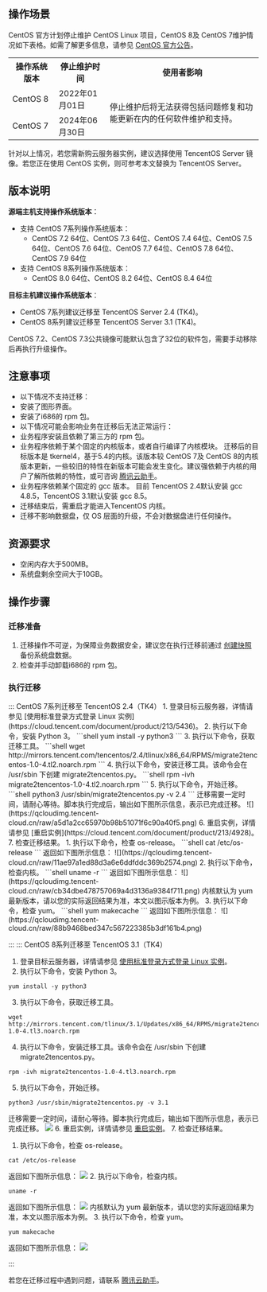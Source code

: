 ## 操作场景
CentOS 官方计划停止维护 CentOS Linux 项目，CentOS 8及 CentOS 7维护情况如下表格。如需了解更多信息，请参见 [CentOS 官方公告](https://blog.centos.org/2020/12/future-is-centos-stream/?spm=a2c4g.11174386.n2.3.348f4c07hk46v4)。
<table>
<tr>
<th>操作系统版本</th>
<th>停止维护时间</th>
<th>使用者影响</th>
</tr>
<tr>
<td>CentOS 8</td>
<td>2022年01月01日</td>
<td rowspan=2>停止维护后将无法获得包括问题修复和功能更新在内的任何软件维护和支持。</td>
</tr>
<tr>
<td>CentOS 7</td>
<td>2024年06月30日</td>
</tr>
</table>

针对以上情况，若您需新购云服务器实例，建议选择使用 TencentOS Server 镜像。若您正在使用 CentOS 实例，则可参考本文替换为 TencentOS Server。


## 版本说明
**源端主机支持操作系统版本**：
- 支持 CentOS 7系列操作系统版本：
  - CentOS 7.2 64位、CentOS 7.3 64位、CentOS 7.4 64位、CentOS 7.5 64位、CentOS 7.6 64位、CentOS 7.7 64位、CentOS 7.8 64位、CentOS 7.9 64位
- 支持 CentOS 8系列操作系统版本：
  - CentOS 8.0 64位、CentOS 8.2 64位、CentOS 8.4 64位

**目标主机建议操作系统版本**：
- CentOS 7系列建议迁移至 TencentOS Server 2.4 (TK4)。
- CentOS 8系列建议迁移至 TencentOS Server 3.1 (TK4)。

<dx-alert infotype="notice" title="">
CentOS 7.2、CentOS 7.3公共镜像可能默认包含了32位的软件包，需要手动移除后再执行升级操作。
</dx-alert>



## 注意事项
- 以下情况不支持迁移：
 - 安装了图形界面。
 - 安装了i686的 rpm 包。
- 以下情况可能会影响业务在迁移后无法正常运行：
 - 业务程序安装且依赖了第三方的 rpm 包。
 - 业务程序依赖于某个固定的内核版本，或者自行编译了内核模块。
迁移后的目标版本是 tkernel4，基于5.4的内核。该版本较 CentOS 7及 CentOS 8的内核版本更新，一些较旧的特性在新版本可能会发生变化。建议强依赖于内核的用户了解所依赖的特性，或可咨询 [腾讯云助手](https://cloud.tencent.com/product/tca)。
 - 业务程序依赖某个固定的 gcc 版本。
目前 TencentOS 2.4默认安装 gcc 4.8.5，TencentOS 3.1默认安装 gcc 8.5。
- 迁移结束后，需重启才能进入TencentOS 内核。
- 迁移不影响数据盘，仅 OS 层面的升级，不会对数据盘进行任何操作。

## 资源要求
-  空闲内存大于500MB。
- 系统盘剩余空间大于10GB。

## 操作步骤

### 迁移准备
1. 迁移操作不可逆，为保障业务数据安全，建议您在执行迁移前通过 [创建快照](https://cloud.tencent.com/document/product/362/5755) 备份系统盘数据。
2. 检查并手动卸载i686的 rpm 包。

### 执行迁移
<dx-tabs>
::: CentOS 7系列迁移至 TencentOS 2.4（TK4）
1. 登录目标云服务器，详情请参见 [使用标准登录方式登录 Linux 实例](https://cloud.tencent.com/document/product/213/5436)。
2. 执行以下命令，安装 Python 3。
```shell
yum install -y python3
```
3. 执行以下命令，获取迁移工具。
```shell
wget http://mirrors.tencent.com/tencentos/2.4/tlinux/x86_64/RPMS/migrate2tencentos-1.0-4.tl2.noarch.rpm
```
4. 执行以下命令，安装迁移工具。该命令会在 /usr/sbin 下创建 migrate2tencentos.py。
```shell
rpm -ivh migrate2tencentos-1.0-4.tl2.noarch.rpm
```
5. 执行以下命令，开始迁移。
```shell
python3 /usr/sbin/migrate2tencentos.py -v 2.4
```
迁移需要一定时间，请耐心等待。脚本执行完成后，输出如下图所示信息，表示已完成迁移。
![](https://qcloudimg.tencent-cloud.cn/raw/a5d1a2cc65970b98b51071f6c90a40f5.png)
6. 重启实例，详情请参见 [重启实例](https://cloud.tencent.com/document/product/213/4928)。
7. 检查迁移结果。 
   1. 执行以下命令，检查 os-release。
```shell
cat /etc/os-release
```
返回如下图所示信息：
![](https://qcloudimg.tencent-cloud.cn/raw/11ae97a1ed88d3a6e6ddfddc369b2574.png)
   2. 执行以下命令，检查内核。
```shell
uname -r
```
返回如下图所示信息：
![](https://qcloudimg.tencent-cloud.cn/raw/cb34dbe478757069a4d3136a9384f711.png)
<dx-alert infotype="explain" title="">
内核默认为 yum 最新版本，请以您的实际返回结果为准，本文以图示版本为例。
</dx-alert>
  3. 执行以下命令，检查 yum。
```shell
yum makecache
```
返回如下图所示信息：
![](https://qcloudimg.tencent-cloud.cn/raw/88b9468bed347c567223385b3df161b4.png)


:::
::: CentOS 8系列迁移至 TencentOS 3.1（TK4）
1. 登录目标云服务器，详情请参见 [使用标准登录方式登录 Linux 实例](https://cloud.tencent.com/document/product/213/5436)。
2. 执行以下命令，安装 Python 3。
```shell
yum install -y python3
```
3. 执行以下命令，获取迁移工具。
```shell
wget http://mirrors.tencent.com/tlinux/3.1/Updates/x86_64/RPMS/migrate2tencentos-1.0-4.tl3.noarch.rpm
```
4. 执行以下命令，安装迁移工具。该命令会在 /usr/sbin 下创建 migrate2tencentos.py。
```shell
rpm -ivh migrate2tencentos-1.0-4.tl3.noarch.rpm
```
5. 执行以下命令，开始迁移。
```shell
python3 /usr/sbin/migrate2tencentos.py -v 3.1
```
迁移需要一定时间，请耐心等待。脚本执行完成后，输出如下图所示信息，表示已完成迁移。
![](https://qcloudimg.tencent-cloud.cn/raw/e272e5f6e5eba50a1e9bc74db536a592.png)
6. 重启实例，详情请参见 [重启实例](https://cloud.tencent.com/document/product/213/4928)。
7. 检查迁移结果。 
   1. 执行以下命令，检查 os-release。
```shell
cat /etc/os-release
```
返回如下图所示信息：
![](https://qcloudimg.tencent-cloud.cn/raw/eb7333c8badf5d7a4852a66084fcc190.png)
   2. 执行以下命令，检查内核。
```shell
uname -r
```
返回如下图所示信息：
![](https://qcloudimg.tencent-cloud.cn/raw/9bba4c6112c4bec1482d827ad02a39d6.png)
<dx-alert infotype="explain" title="">
内核默认为 yum 最新版本，请以您的实际返回结果为准，本文以图示版本为例。
</dx-alert>
  3. 执行以下命令，检查 yum。
```shell
yum makecache
```
返回如下图所示信息：
![](https://qcloudimg.tencent-cloud.cn/raw/83a6ec7fc69ab6bd26e9ff1cf0f443da.png)

:::
</dx-tabs>

若您在迁移过程中遇到问题，请联系 [腾讯云助手](https://cloud.tencent.com/product/tca)。


